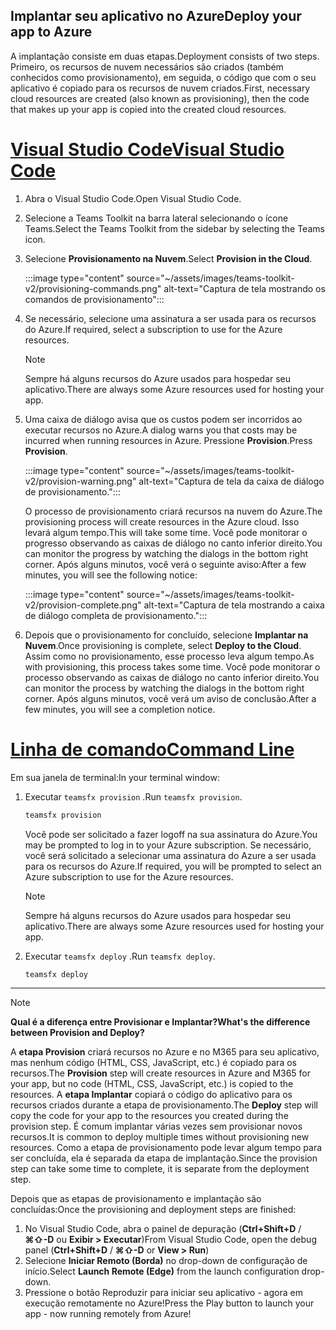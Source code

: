 ## <a name="deploy-your-app-to-azure"></a><span data-ttu-id="af158-101">Implantar seu aplicativo no Azure</span><span class="sxs-lookup"><span data-stu-id="af158-101">Deploy your app to Azure</span></span>

<span data-ttu-id="af158-102">A implantação consiste em duas etapas.</span><span class="sxs-lookup"><span data-stu-id="af158-102">Deployment consists of two steps.</span></span>  <span data-ttu-id="af158-103">Primeiro, os recursos de nuvem necessários são criados (também conhecidos como provisionamento), em seguida, o código que com o seu aplicativo é copiado para os recursos de nuvem criados.</span><span class="sxs-lookup"><span data-stu-id="af158-103">First, necessary cloud resources are created (also known as provisioning), then the code that makes up your app is copied into the created cloud resources.</span></span>

# <a name="visual-studio-code"></a>[<span data-ttu-id="af158-104">Visual Studio Code</span><span class="sxs-lookup"><span data-stu-id="af158-104">Visual Studio Code</span></span>](#tab/vscode)

1. <span data-ttu-id="af158-105">Abra o Visual Studio Code.</span><span class="sxs-lookup"><span data-stu-id="af158-105">Open Visual Studio Code.</span></span>
1. <span data-ttu-id="af158-106">Selecione a Teams Toolkit na barra lateral selecionando o ícone Teams.</span><span class="sxs-lookup"><span data-stu-id="af158-106">Select the Teams Toolkit from the sidebar by selecting the Teams icon.</span></span>
1. <span data-ttu-id="af158-107">Selecione **Provisionamento na Nuvem**.</span><span class="sxs-lookup"><span data-stu-id="af158-107">Select **Provision in the Cloud**.</span></span>

   :::image type="content" source="~/assets/images/teams-toolkit-v2/provisioning-commands.png" alt-text="Captura de tela mostrando os comandos de provisionamento":::

1. <span data-ttu-id="af158-109">Se necessário, selecione uma assinatura a ser usada para os recursos do Azure.</span><span class="sxs-lookup"><span data-stu-id="af158-109">If required, select a subscription to use for the Azure resources.</span></span>

   > [!NOTE]
   > <span data-ttu-id="af158-110">Sempre há alguns recursos do Azure usados para hospedar seu aplicativo.</span><span class="sxs-lookup"><span data-stu-id="af158-110">There are always some Azure resources used for hosting your app.</span></span>

1. <span data-ttu-id="af158-111">Uma caixa de diálogo avisa que os custos podem ser incorridos ao executar recursos no Azure.</span><span class="sxs-lookup"><span data-stu-id="af158-111">A dialog warns you that costs may be incurred when running resources in Azure.</span></span>  <span data-ttu-id="af158-112">Pressione **Provision**.</span><span class="sxs-lookup"><span data-stu-id="af158-112">Press **Provision**.</span></span>

   :::image type="content" source="~/assets/images/teams-toolkit-v2/provision-warning.png" alt-text="Captura de tela da caixa de diálogo de provisionamento.":::

   <span data-ttu-id="af158-114">O processo de provisionamento criará recursos na nuvem do Azure.</span><span class="sxs-lookup"><span data-stu-id="af158-114">The provisioning process will create resources in the Azure cloud.</span></span>  <span data-ttu-id="af158-115">Isso levará algum tempo.</span><span class="sxs-lookup"><span data-stu-id="af158-115">This will take some time.</span></span>  <span data-ttu-id="af158-116">Você pode monitorar o progresso observando as caixas de diálogo no canto inferior direito.</span><span class="sxs-lookup"><span data-stu-id="af158-116">You can monitor the progress by watching the dialogs in the bottom right corner.</span></span>  <span data-ttu-id="af158-117">Após alguns minutos, você verá o seguinte aviso:</span><span class="sxs-lookup"><span data-stu-id="af158-117">After a few minutes, you will see the following notice:</span></span>

   :::image type="content" source="~/assets/images/teams-toolkit-v2/provision-complete.png" alt-text="Captura de tela mostrando a caixa de diálogo completa de provisionamento.":::

1. <span data-ttu-id="af158-119">Depois que o provisionamento for concluído, selecione **Implantar na Nuvem**.</span><span class="sxs-lookup"><span data-stu-id="af158-119">Once provisioning is complete, select **Deploy to the Cloud**.</span></span>  <span data-ttu-id="af158-120">Assim como no provisionamento, esse processo leva algum tempo.</span><span class="sxs-lookup"><span data-stu-id="af158-120">As with provisioning, this process takes some time.</span></span>  <span data-ttu-id="af158-121">Você pode monitorar o processo observando as caixas de diálogo no canto inferior direito.</span><span class="sxs-lookup"><span data-stu-id="af158-121">You can monitor the process by watching the dialogs in the bottom right corner.</span></span> <span data-ttu-id="af158-122">Após alguns minutos, você verá um aviso de conclusão.</span><span class="sxs-lookup"><span data-stu-id="af158-122">After a few minutes, you will see a completion notice.</span></span>

# <a name="command-line"></a>[<span data-ttu-id="af158-123">Linha de comando</span><span class="sxs-lookup"><span data-stu-id="af158-123">Command Line</span></span>](#tab/cli)

<span data-ttu-id="af158-124">Em sua janela de terminal:</span><span class="sxs-lookup"><span data-stu-id="af158-124">In your terminal window:</span></span>

1. <span data-ttu-id="af158-125">Executar `teamsfx provision` .</span><span class="sxs-lookup"><span data-stu-id="af158-125">Run `teamsfx provision`.</span></span>

   ``` bash
   teamsfx provision
   ```

   <span data-ttu-id="af158-126">Você pode ser solicitado a fazer logoff na sua assinatura do Azure.</span><span class="sxs-lookup"><span data-stu-id="af158-126">You may be prompted to log in to your Azure subscription.</span></span>  <span data-ttu-id="af158-127">Se necessário, você será solicitado a selecionar uma assinatura do Azure a ser usada para os recursos do Azure.</span><span class="sxs-lookup"><span data-stu-id="af158-127">If required, you will be prompted to select an Azure subscription to use for the Azure resources.</span></span>

   > [!NOTE]
   > <span data-ttu-id="af158-128">Sempre há alguns recursos do Azure usados para hospedar seu aplicativo.</span><span class="sxs-lookup"><span data-stu-id="af158-128">There are always some Azure resources used for hosting your app.</span></span>

1. <span data-ttu-id="af158-129">Executar `teamsfx deploy` .</span><span class="sxs-lookup"><span data-stu-id="af158-129">Run `teamsfx deploy`.</span></span>

   ``` bash
   teamsfx deploy
   ```

---

> [!NOTE]
> <span data-ttu-id="af158-130">**Qual é a diferença entre Provisionar e Implantar?**</span><span class="sxs-lookup"><span data-stu-id="af158-130">**What's the difference between Provision and Deploy?**</span></span>
>
> <span data-ttu-id="af158-131">A **etapa Provision** criará recursos no Azure e no M365 para seu aplicativo, mas nenhum código (HTML, CSS, JavaScript, etc.) é copiado para os recursos.</span><span class="sxs-lookup"><span data-stu-id="af158-131">The **Provision** step will create resources in Azure and M365 for your app, but no code (HTML, CSS, JavaScript, etc.) is copied to the resources.</span></span>  <span data-ttu-id="af158-132">A **etapa Implantar** copiará o código do aplicativo para os recursos criados durante a etapa de provisionamento.</span><span class="sxs-lookup"><span data-stu-id="af158-132">The **Deploy** step will copy the code for your app to the resources you created during the provision step.</span></span>  <span data-ttu-id="af158-133">É comum implantar várias vezes sem provisionar novos recursos.</span><span class="sxs-lookup"><span data-stu-id="af158-133">It is common to deploy multiple times without provisioning new resources.</span></span> <span data-ttu-id="af158-134">Como a etapa de provisionamento pode levar algum tempo para ser concluída, ela é separada da etapa de implantação.</span><span class="sxs-lookup"><span data-stu-id="af158-134">Since the provision step can take some time to complete, it is separate from the deployment step.</span></span>

<span data-ttu-id="af158-135">Depois que as etapas de provisionamento e implantação são concluídas:</span><span class="sxs-lookup"><span data-stu-id="af158-135">Once the provisioning and deployment steps are finished:</span></span>

1. <span data-ttu-id="af158-136">No Visual Studio Code, abra o painel de depuração (**Ctrl+Shift+D**  /  **⌘⇧-D** ou **Exibir > Executar**)</span><span class="sxs-lookup"><span data-stu-id="af158-136">From Visual Studio Code, open the debug panel (**Ctrl+Shift+D** / **⌘⇧-D** or **View > Run**)</span></span>
1. <span data-ttu-id="af158-137">Selecione **Iniciar Remoto (Borda)** no drop-down de configuração de início.</span><span class="sxs-lookup"><span data-stu-id="af158-137">Select **Launch Remote (Edge)** from the launch configuration drop-down.</span></span>
1. <span data-ttu-id="af158-138">Pressione o botão Reproduzir para iniciar seu aplicativo - agora em execução remotamente no Azure!</span><span class="sxs-lookup"><span data-stu-id="af158-138">Press the Play button to launch your app - now running remotely from Azure!</span></span>
